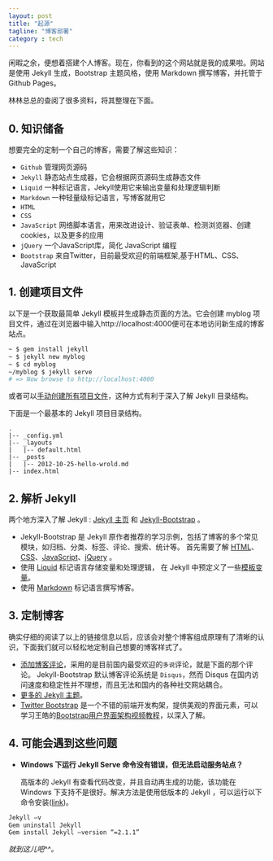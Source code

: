 ```yaml
---
layout: post
title: "起源"
tagline: "博客部署"
category : tech
---
```


闲暇之余，便想着搭建个人博客。现在，你看到的这个网站就是我的成果啦。网站是使用 Jekyll 生成，Bootstrap 主题风格，使用 Markdown 撰写博客，并托管于 Github Pages。

林林总总的查阅了很多资料，将其整理在下面。

## 0. 知识储备
 
想要完全的定制一个自己的博客，需要了解这些知识： 

* `Github` 管理网页源码
* `Jekyll` 静态站点生成器，它会根据网页源码生成静态文件
* `Liquid` 一种标记语言，Jekyll使用它来输出变量和处理逻辑判断
* `Markdown` 一种轻量级标记语言，写博客就用它
* `HTML`
* `CSS`
* `JavaScript` 网络脚本语言，用来改进设计、验证表单、检测浏览器、创建cookies，以及更多的应用
* `jQuery` 一个JavaScript库，简化 JavaScript 编程
* `Bootstrap` 来自Twitter，目前最受欢迎的前端框架,基于HTML、CSS、JavaScript
 
## 1. 创建项目文件

以下是一个获取最简单 Jekyll 模板并生成静态页面的方法。它会创建 myblog 项目文件，通过在浏览器中输入http://localhost:4000便可在本地访问新生成的博客站点。

```bash
~ $ gem install jekyll
~ $ jekyll new myblog
~ $ cd myblog
~/myblog $ jekyll serve
# => Now browse to http://localhost:4000
```

或者可以[手动创建所有项目文件](http://www.ruanyifeng.com/blog/2012/08/blogging_with_jekyll.html)，这种方式有利于深入了解 Jekyll 目录结构。

下面是一个最基本的 Jekyll 项目目录结构。

    .
    |-- _config.yml
    |-- _layouts
    |   |-- default.html
    |-- _posts
    |   |-- 2012-10-25-hello-wrold.md
    |-- index.html
		
## 2. 解析 Jekyll

两个地方深入了解 Jekyll : [Jekyll 主页](http://jekyllcn.com/) 和 [Jekyll-Bootstrap](http://jekyllbootstrap.com/) 。

* Jekyll-Bootstrap 是 Jekyll 原作者推荐的学习示例，包括了博客的多个常见模块，如归档、分类、标签、评论、搜索、统计等。 首先需要了解 [HTML](http://www.w3school.com.cn/h.asp)、[CSS](http://www.w3school.com.cn/css/index.asp)、[JavaScript](http://www.w3school.com.cn/js/index.asp）)、[jQuery](http://www.w3school.com.cn/jquery/index.asp) 。
* 使用 [Liquid](https://github.com/shopify/liquid/wiki/liquid-for-designers) 标记语言存储变量和处理逻辑， 在 Jekyll 中预定义了一些[模板变量](http://jekyllrb.com/docs/variables/)。
* 使用 [Markdown](http://wowubuntu.com/markdown/index.html) 标记语言撰写博客。
	
## 3. 定制博客
		
确实仔细的阅读了以上的链接信息以后，应该会对整个博客组成原理有了清晰的认识，下面我们就可以轻松地定制自己想要的博客样式了。
	
* [添加博客评论](http://liberize.me/tech/jekyll-use-duoshuo-comment-system.html)，采用的是目前国内最受欢迎的`多说`评论，就是下面的那个评论。 Jekyll-Bootstrap 默认博客评论系统是 `Disqus`，然而 Disqus 在国内访问速度和稳定性并不理想，而且无法和国内的各种社交网站耦合。
* [更多的 Jekyll 主题](http://jekyllthemes.org/)。
* [Twitter Bootstrap](http://www.bootcss.com/) 是一个不错的前端开发构架，提供美观的界面元素，可以学习王皓的[Bootstrap用户界面架构视频教程](http://www.icoolxue.com/album/show/78)，以深入了解。

## 4. 可能会遇到这些问题

* __Windows 下运行 Jekyll Serve 命令没有错误，但无法启动服务站点？__

	高版本的 Jekyll 有查看代码改变，并且自动再生成的功能，该功能在 Windows 下支持不是很好。解决方法是使用低版本的 Jekyll ，可以运行以下命令安装([link](https://github.com/jekyll/jekyll/issues/3221))。 

```bash
Jekyll –v
Gem uninstall Jekyll
Gem install Jekyll –version “=2.1.1”
```

_就到这儿吧^^。_








